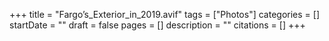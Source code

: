 +++
title = "Fargo’s_Exterior_in_2019.avif"
tags = ["Photos"]
categories = []
startDate = ""
draft = false
pages = []
description = ""
citations = []
+++
